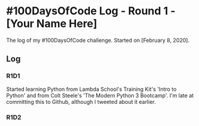 # #100DaysOfCode Log - Round 1 - [Your Name Here]

The log of my #100DaysOfCode challenge. Started on [February 8, 2020].

## Log

### R1D1

Started learning Python from Lambda School's Training Kit's 'Intro to Python' and from Colt Steele's 'The Modern Python 3 Bootcamp'. I'm late at committing this to Github, although I tweeted about it earlier.

### R1D2
